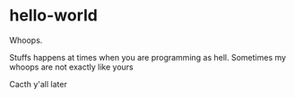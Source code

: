 # hello-world
Whoops.

Stuffs happens at times when you are programming as hell. Sometimes my whoops are not exactly like yours

Cacth y'all later
